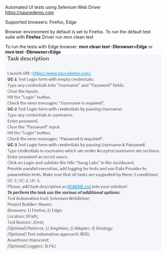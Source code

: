 Automated UI tests using Selenium Web Driver  
https://saucedemo.com

Supported browsers:  Firefox, Edge

Browser environment by default is set to Firefox. 
To run the default test suite with **Firefox** Driver run mvn clean test

To run the tests with Edge browser: 
**mvn clean test -Dbrowser=Edge** 
or 
**mvn test -Dbrowser=Edge**
![img.png](img.png)